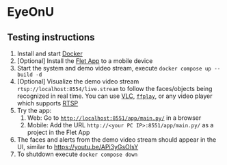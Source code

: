 # EyeOnU

## Testing instructions

1. Install and start [Docker](https://www.docker.com/)
2. [Optional] Install the [Flet App](https://play.google.com/store/apps/details?id=com.appveyor.flet&pli=1) to a mobile device
2. Start the system and demo video stream, execute `docker compose up --build -d`
3. [Optional] Visualize the demo video stream `rtsp://localhost:8554/live.stream` to follow the faces/objects being recognized in real time. You can use [VLC](https://www.videolan.org/vlc/), [`ffplay`](https://ffmpeg.org/ffplay.html), or any video player which supports [RTSP](https://en.wikipedia.org/wiki/Real-Time_Streaming_Protocol)
4. Try the app:
   1. Web: Go to [`http://localhost:8551/app/main.py/`](http://localhost:8551/app/main.py/) in a browser
   1. Mobile: Add the URL `http://<your PC IP>:8551/app/main.py/` as a project in the Flet App
5. The faces and alerts from the demo video stream should appear in the UI, similar to https://youtu.be/APi3yGsOIsY
6. To shutdown execute `docker compose down`